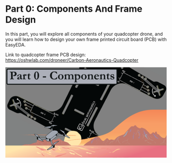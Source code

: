 # Part 0: Components And Frame Design

In this part, you will explore all components of your quadcopter drone, and you will learn how to design your own frame printed circuit board (PCB) with EasyEDA.

Link to quadcopter frame PCB design: https://oshwlab.com/droneer/Carbon-Aeronautics-Quadcopter

[![alt text](https://github.com/CarbonAeronautics/Part-0-ComponentsAndFrameDesign/blob/2ca68feb5c30cf78aa0afd0b210afae81d7e0bb5/THUMBNAIL_YOUTUBE.png?raw=true)](https://www.youtube.com/watch?v=fQhsgUEnV2w)
